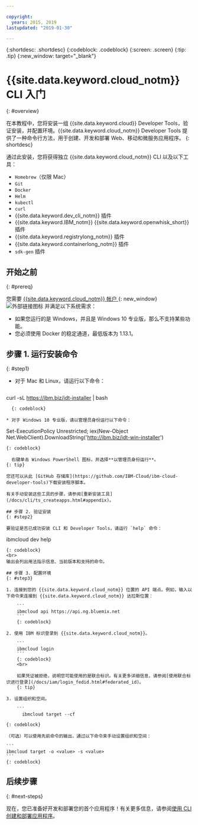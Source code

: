 ```yaml
---

copyright:
  years: 2015, 2019
lastupdated: "2019-01-30"

---
```


{:shortdesc: .shortdesc}
{:codeblock: .codeblock}
{:screen: .screen}
{:tip: .tip}
{:new_window: target="_blank"}

# {{site.data.keyword.cloud_notm}} CLI 入门
{: #overview}

在本教程中，您将安装一组 {{site.data.keyword.cloud}} Developer Tools，验证安装，并配置环境。{{site.data.keyword.cloud_notm}} Developer Tools 提供了一种命令行方法，用于创建、开发和部署 Web、移动和微服务应用程序。
{: shortdesc}

通过此安装，您将获得独立 {{site.data.keyword.cloud_notm}} CLI 以及以下工具：

* `Homebrew`（仅限 Mac）
* `Git`
* `Docker`
* `Helm`
* `kubectl`
* `curl`
* {{site.data.keyword.dev_cli_notm}} 插件
* {{site.data.keyword.IBM_notm}} {{site.data.keyword.openwhisk_short}} 插件
* {{site.data.keyword.registrylong_notm}} 插件
* {{site.data.keyword.containerlong_notm}} 插件
* `sdk-gen` 插件

## 开始之前
{: #prereq}

您需要 [{{site.data.keyword.cloud_notm}} 帐户 ](https://console.bluemix.net/){: new_window}![外部链接图标](../icons/launch-glyph.svg "外部链接图标") 并满足以下系统需求：

* 如果您运行的是 Windows，并且是 Windows 10 专业版，那么不支持某些功能。
* 您必须使用 Docker 的稳定通道，最低版本为 1.13.1。

## 步骤 1. 运行安装命令
{: #step1}

* 对于 Mac 和 Linux，请运行以下命令：

  ```
curl -sL https://ibm.biz/idt-installer | bash
```
  {: codeblock}

* 对于 Windows 10 专业版，请以管理员身份运行以下命令：

  ```
  Set-ExecutionPolicy Unrestricted; iex(New-Object Net.WebClient).DownloadString('http://ibm.biz/idt-win-installer')
  ```
  {: codeblock}

    右键单击 Windows PowerShell 图标，并选择**以管理员身份运行**。
  {: tip}

  您还可以从此 [GitHub 存储库](https://github.com/IBM-Cloud/ibm-cloud-developer-tools)下载安装程序脚本。

  有关手动安装这些工具的步骤，请参阅[重新安装工具](/docs/cli/ts_createapps.html#appendix)。

## 步骤 2. 验证安装
{: #step2}

要验证是否已成功安装 CLI 和 Developer Tools，请运行 `help` 命令：

```
ibmcloud dev help
```
{: codeblock}
<br>
输出会列出用法指示信息、当前版本和支持的命令。

## 步骤 3. 配置环境
{: #step3}

1. 连接到您的 {{site.data.keyword.cloud_notm}} 位置的 API 端点。例如，输入以下命令来连接到 {{site.data.keyword.cloud_notm}} 达拉斯位置：

	```
	ibmcloud api https://api.ng.bluemix.net
	```
	{: codeblock}

2. 使用 IBM 标识登录到 {{site.data.keyword.cloud_notm}}。

	```
	ibmcloud login
	```
	{: codeblock}
    <br>

	如果凭证被拒绝，说明您可能使用的是联合标识。有关更多详细信息，请参阅[使用联合标识进行登录](/docs/iam/login_fedid.html#federated_id)。
	{: tip}

3. 设置组织和空间。

	```
	  ibmcloud target --cf
  ```
	{: codeblock}

	（可选）可以使用先前命令的输出，通过以下命令来手动设置组织和空间：

	```
	ibmcloud target -o <value> -s <value>
	```
	{: codeblock}

## 后续步骤
{: #next-steps}

现在，您已准备好开发和部署您的首个应用程序！有关更多信息，请参阅[使用 CLI 创建和部署应用程序](/docs/apps/create-deploy-cli.html)。
